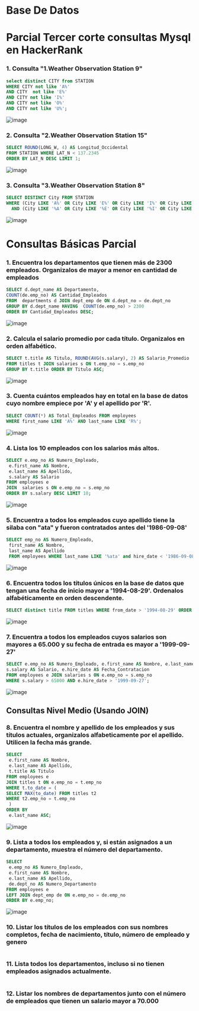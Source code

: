 # Base De Datos

# Parcial Tercer corte consultas Mysql en HackerRank

### 1. Consulta "1.Weather Observation Station 9"

  ```sql
select distinct CITY from STATION 
WHERE CITY not like 'A%'
AND CITY  not like 'E%'
AND CITY not like 'I%'
AND CITY not like 'O%'
AND CITY not like 'U%';
  ```

![image](https://github.com/user-attachments/assets/b1d669d2-f303-475c-9eba-382add65040e)

### 2. Consulta "2.Weather Observation Station 15" 

  ```sql
SELECT ROUND(LONG_W, 4) AS Longitud_Occidental
FROM STATION WHERE LAT_N < 137.2345
ORDER BY LAT_N DESC LIMIT 1;
  ```

![image](https://github.com/user-attachments/assets/e8bd5bf4-4349-475b-85b0-a93424141457)


### 3. Consulta "3.Weather Observation Station 8"

```sql
SELECT DISTINCT City FROM STATION
WHERE (City LIKE 'A%' OR City LIKE 'E%' OR City LIKE 'I%' OR City LIKE 'O%' OR City LIKE 'U%')
  AND (City LIKE '%A' OR City LIKE '%E' OR City LIKE '%I' OR City LIKE '%O' OR City LIKE '%U');
```
![image](https://github.com/user-attachments/assets/e53553bb-0df1-40cc-a251-584578e21750)

# Consultas Básicas Parcial

### 1. Encuentra los departamentos que tienen más de 2300 empleados. Organizalos de mayor a menor en cantidad de empleados 
   ```sql
   SELECT d.dept_name AS Departamento,
COUNT(de.emp_no) AS Cantidad_Empleados
FROM  departments d JOIN dept_emp de ON d.dept_no = de.dept_no
GROUP BY d.dept_name HAVING  COUNT(de.emp_no) > 2300
ORDER BY Cantidad_Empleados DESC;
   ```

![image](https://github.com/user-attachments/assets/1af03715-f03e-49b0-af42-1a3caceeb310)

### 2. Calcula el salario promedio por cada título. Organizalos en orden alfabético.  
   ```sql
   SELECT t.title AS Titulo, ROUND(AVG(s.salary), 2) AS Salario_Promedio
FROM titles t JOIN salaries s ON t.emp_no = s.emp_no
GROUP BY t.title ORDER BY Titulo ASC;
   ```

![image](https://github.com/user-attachments/assets/805b425c-2711-44a7-9914-3b527aecdf03)

###  3. Cuenta cuántos empleados hay en total en la base de datos cuyo nombre empiece por 'A' y el apellido por 'R'.  
   ```sql
   SELECT COUNT(*) AS Total_Empleados FROM employees
WHERE first_name LIKE 'A%' AND last_name LIKE 'R%';
   ```

![image](https://github.com/user-attachments/assets/cccf48ab-02bd-4bb5-b10d-0e783128e78d)

### 4. Lista los 10 empleados con los salarios más altos.  
   ```sql
   SELECT e.emp_no AS Numero_Empleado,
    e.first_name AS Nombre,
    e.last_name AS Apellido,
    s.salary AS Salario
FROM employees e
JOIN  salaries s ON e.emp_no = s.emp_no
ORDER BY s.salary DESC LIMIT 10;
   ```

![image](https://github.com/user-attachments/assets/5f1c0bc6-760b-4092-8b3e-415f2dda94ef)

### 5. Encuentra a todos los empleados cuyo apellido tiene la silaba con "ata" y fueron contratados antes del '1986-09-08'
   ```sql
   SELECT emp_no AS Numero_Empleado,
    first_name AS Nombre,
    last_name AS Apellido
    FROM employees WHERE last_name LIKE '%ata' and hire_date < '1986-09-08';
   ```
![image](https://github.com/user-attachments/assets/9b5dbcf3-ffb2-4b42-9f17-d97cf9b451dd)


### 6. Encuentra todos los títulos únicos en la base de datos que tengan una fecha de inicio mayor a '1994-08-29'. Ordenalos alfabéticamente en orden descendente.
   ```sql
   SELECT distinct title FROM titles WHERE from_date > '1994-08-29' ORDER BY title DESC;
   ```

![image](https://github.com/user-attachments/assets/c4359ea5-404b-42d4-8524-f3bb1ff3f774)

### 7. Encuentra a todos los empleados cuyos salarios son mayores a 65.000 y su fecha de entrada es mayor a '1999-09-27'
   ```sql
  SELECT e.emp_no AS Numero_Empleado, e.first_name AS Nombre, e.last_name AS Apellido,
  s.salary AS Salario, e.hire_date AS Fecha_Contratacion
  FROM employees e JOIN salaries s ON e.emp_no = s.emp_no
  WHERE s.salary > 65000 AND e.hire_date > '1999-09-27';
   ```
![image](https://github.com/user-attachments/assets/2a0726a3-13e0-4c93-879c-1cc1bbefe983)

## Consultas Nivel Medio (Usando JOIN)

### 8. Encuentra el nombre y apellido de los empleados y sus títulos actuales, organizalos alfabeticamente por el apellido. Utilicen la fecha más grande.
   ```sql
   SELECT 
    e.first_name AS Nombre,
    e.last_name AS Apellido,
    t.title AS Titulo
FROM employees e
JOIN titles t ON e.emp_no = t.emp_no
WHERE t.to_date = (
SELECT MAX(to_date) FROM titles t2 
WHERE t2.emp_no = t.emp_no
    )
ORDER BY 
    e.last_name ASC;
   ```
![image](https://github.com/user-attachments/assets/91a26d6a-f474-4a79-ac17-e44a85edb756)

### 9. Lista a todos los empleados y, si están asignados a un departamento, muestra el número del departamento.  
   ```sql
   SELECT 
    e.emp_no AS Numero_Empleado,
    e.first_name AS Nombre,
    e.last_name AS Apellido,
    de.dept_no AS Numero_Departamento
FROM employees e
LEFT JOIN dept_emp de ON e.emp_no = de.emp_no
ORDER BY e.emp_no;
   ```

![image](https://github.com/user-attachments/assets/e0d0e751-2d50-4b4c-b8f1-c0be0ec5a6a6)



### 10. Listar los títulos de los empleados con sus nombres completos, fecha de nacimiento, título, número de empleado y genero
```sql

```


### 11. Lista todos los departamentos, incluso si no tienen empleados asignados actualmente.  
   ```sql
   
   ```

### 12. Listar los nombres de departamentos junto con el número de empleados que tienen un salario mayor a 70.000 
   ```sql
   
   ```

